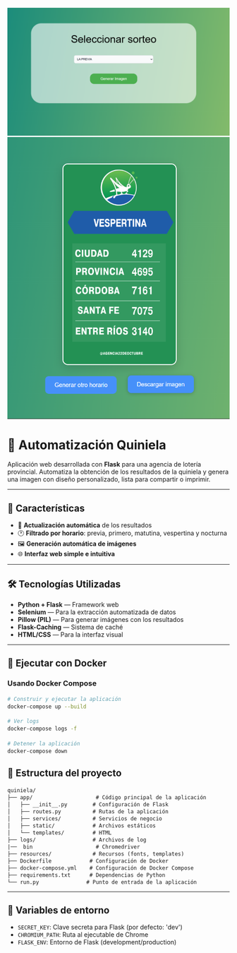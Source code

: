 ![preview-1](/app/static/media/preview.png)
![preview-2](/app/static/media/preview-2.png)
# 🧾 Automatización Quiniela

Aplicación web desarrollada con **Flask** para una agencia de lotería provincial. Automatiza la obtención de los resultados de la quiniela y genera una imagen con diseño personalizado, lista para compartir o imprimir.

---

## 🚀 Características

- 🔄 **Actualización automática** de los resultados
- 🕐 **Filtrado por horario**: previa, primero, matutina, vespertina y nocturna
- 🖼️ **Generación automática de imágenes**
- 🌐 **Interfaz web simple e intuitiva**


---

## 🛠️ Tecnologías Utilizadas

- **Python + Flask** — Framework web
- **Selenium** — Para la extracción automatizada de datos
- **Pillow (PIL)** — Para generar imágenes con los resultados
- **Flask-Caching** — Sistema de caché
- **HTML/CSS** — Para la interfaz visual


---

## 🐳 Ejecutar con Docker

### Usando Docker Compose

```bash
# Construir y ejecutar la aplicación
docker-compose up --build

# Ver logs
docker-compose logs -f

# Detener la aplicación
docker-compose down
```




## 📁 Estructura del proyecto

```
quiniela/
├── app/                    # Código principal de la aplicación
│   ├── __init__.py        # Configuración de Flask
│   ├── routes.py          # Rutas de la aplicación
│   ├── services/          # Servicios de negocio
│   ├── static/            # Archivos estáticos
│   └── templates/         # HTML
├── logs/                  # Archivos de log
|──  bin                    # Chromedriver
├── resources/             # Recursos (fonts, templates)
├── Dockerfile            # Configuración de Docker
├── docker-compose.yml    # Configuración de Docker Compose
├── requirements.txt      # Dependencias de Python
└── run.py               # Punto de entrada de la aplicación
```

---

## 🔧 Variables de entorno

- `SECRET_KEY`: Clave secreta para Flask (por defecto: 'dev')
- `CHROMIUM_PATH`: Ruta al ejecutable de Chrome
- `FLASK_ENV`: Entorno de Flask (development/production)

